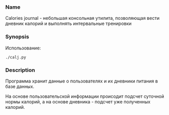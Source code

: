 
### Name

Calories journal - небольшая консольная утилита, позволяющая вести дневник калорий и выполнять интервальные тренировки

### Synopsis

Использование: 
    
    ./calj.py

### Description

Программа хранит данные о пользователях и их дневники питания в базе данных. 

На основе пользовательской информации происодит подсчет суточной нормы калорий, а на основе дневника - подсчет уже полученных калорий.

